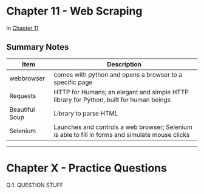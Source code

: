 # Chapter 11 - Web Scraping
In [Chapter 11](https://automatetheboringstuff.com/chapter11/) 

## Summary Notes

Item|Description
----|-----------
webbrowser|comes with python and opens a browser to a specific page
Requests|HTTP for Humans; an elegant and simple HTTP library for Python, built for human beings
Beautiful Soup|Library to parse HTML
Selenium|Launches and controls a web browser; Selenium is able to fill in forms and simulate mouse clicks


------
# Chapter X - Practice Questions
Q:1. QUESTION STUFF

